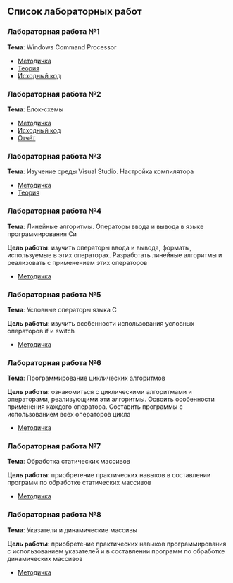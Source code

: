 ## Список лабораторных работ

### Лабораторная работа №1

**Тема**: Windows Command Processor

- [Методичка](docs/lab1/OAiP_lab1.doc)
- [Теория](docs/lab1/OAiP_lab1_method.doc)
- [Исходный код](https://github.com/BrSTU-PO4-Galanin/1sem_OAiP/tree/galanin/lab1/sources)

### Лабораторная работа №2

**Тема**: Блок-схемы

- [Методичка](docs/lab2/OAiP_lab2.doc)
- [Исходный код](https://github.com/BrSTU-PO4-Galanin/1sem_OAiP/tree/galanin/lab2/sources)
- [Отчёт](https://github.com/BrSTU-PO4-Galanin/1sem_OAiP/blob/pdf/ОАиП_ПО-4_Галанин_лаб2.pdf)

### Лабораторная работа №3

**Тема**: Изучение среды Visual Studio. Настройка компилятора

- [Методичка](docs/lab3/OAiP_lab3.doc)
- [Теория](docs/lab3/OAiP_lab3_method.doc)

### Лабораторная работа №4

**Тема**: Линейные алгоритмы. Операторы ввода и вывода в языке программирования Си

**Цель работы**:
изучить операторы ввода и вывода, форматы, используемые в этих операторах.
Разработать линейные алгоритмы и реализовать с применением этих операторов

- [Методичка](docs/lab4/OAiP_lab4.pdf)

### Лабораторная работа №5

**Тема**: Условные операторы языка C

**Цель работы**:
изучить особенности использования условных операторов if и switch

- [Методичка](docs/lab5/OAiP_lab5.pdf)

### Лабораторная работа №6

**Тема**: Программирование циклических алгоритмов

**Цель работы**:
ознакомиться с циклическими алгоритмами и операторами, реализующими эти алгоритмы.
Освоить особенности применения каждого оператора.
Составить программы с использованием всех операторов цикла

- [Методичка](docs/lab6/OAiP_lab6.pdf)

### Лабораторная работа №7

**Тема**: Обработка статических массивов

**Цель работы**:
приобретение практических навыков в составлении программ по обработке статических массивов

- [Методичка](docs/lab7/OAiP_lab7.pdf)

### Лабораторная работа №8

**Тема**: Указатели и динамические массивы

**Цель работы**:
приобретение практических навыков программирования с использованием указателей
и в составлении программ по обработке динамических массивов

- [Методичка](docs/lab8/OAiP_lab8.pdf)

